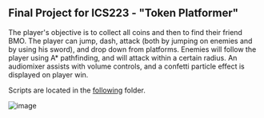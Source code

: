 ## Final Project for ICS223 - "Token Platformer"

The player's objective is to collect all coins and then to find their friend BMO.
The player can jump, dash, attack (both by jumping on enemies and by using his sword), and drop down from platforms.
Enemies will follow the player using A\* pathfinding, and will attack within a certain radius.
An audiomixer assists with volume controls, and a confetti particle effect is displayed on player win.

Scripts are located in the [following](./Assets/Scripts) folder.

![image](https://github.com/user-attachments/assets/a6190bb3-5188-486b-b309-053fbf64a4a6)



